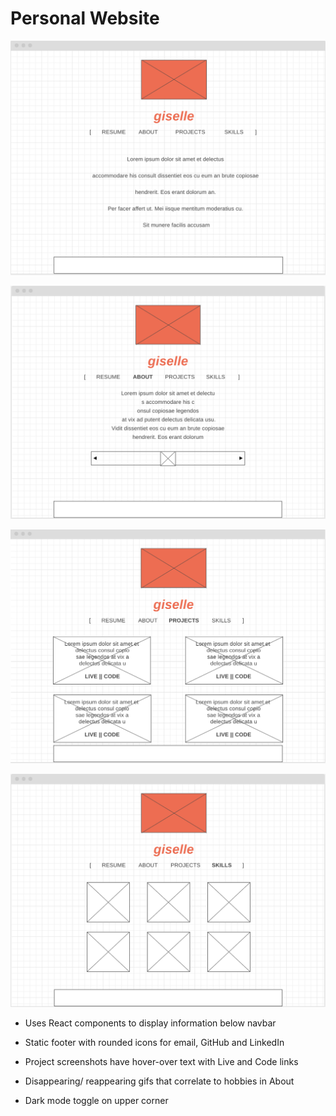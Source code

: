 # Personal Website

![Landing Wireframe](./landing-wireframe.png)


![About Wireframe](./about-wireframe.png)


![Projects Wireframe](./projects-wireframe.png)


![Skills Wireframe](./skills-wireframe.png)


* Uses React components to display information below navbar

* Static footer with rounded icons for email, GitHub and LinkedIn

* Project screenshots have hover-over text with Live and Code links

* Disappearing/ reappearing gifs that correlate to hobbies in About

* Dark mode toggle on upper corner
